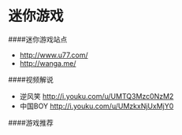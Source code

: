 迷你游戏
==========

####迷你游戏站点

* http://www.u77.com/
* http://wanga.me/

####视频解说

* 逆风笑 http://i.youku.com/u/UMTQ3Mzc0NzM2
* 中国BOY http://i.youku.com/u/UMzkxNjUxMjY0

####游戏推荐
